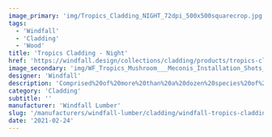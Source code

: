 ```yaml
---
image_primary: 'img/Tropics_Cladding_NIGHT_72dpi_500x500squarecrop.jpg'
tags:
  - 'Windfall'
  - 'Cladding'
  - 'Wood'
title: 'Tropics Cladding - Night'
href: 'https://windfall.design/collections/cladding/products/tropics-cladding?variant=18178287272033'
image_secondary: 'img/WF_Tropics_Mushroom___Meconis_Installation_Shots_120718___72dpi_6.jpg'
designer: 'Windfall'
description: 'Comprised%20of%20more%20than%20a%20dozen%20species%20of%20wood%20from%20Africa%2C%20Asia%20and%20South%20America%2C%20the%20colors%20and%20grain%20patterns%20are%20rich%20and%20varied.%20%A0The%20cladding%20face%20is%20made%20from%20shipping%20pallets%2C%20diverted%20from%20landfills%2C%20and%20offers%20a%203rd%20life%20to%20this%20post-industrial%20waste.%20The%20cladding%20is%20Certified%20FSC-Recycled%20and%20the%20edges%20are%20tongue%20and%20groove%20for%20blind%20fastening.%20Ready%20to%20install%2C%20Tropics%20Cladding%20is%20available%20in%20Clear%2C%20Mist%2C%20Mushroom%2C%20Night%20and%20Toffee.%0A%0ADimensions%3A%209/16%22%20thick%20x%203-1/2%22%20wide%20face%20x%2018%22-96%22%20random%20lengths.%A0%0A%0ATropics%20Cladding%20samples%20are%2010%22%20x%2010%22%20to%20illustrate%20the%20majority%20of%20possible%20color%20variations.'
category: 'Cladding'
subtitle: ''
manufacturer: 'Windfall Lumber'
slug: '/manufacturers/windfall-lumber/cladding/windfall-tropics-cladding-night'
date: '2021-02-24'
---
```

